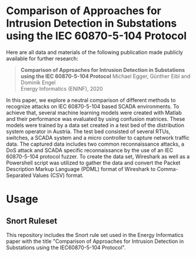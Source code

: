 # Comparison of Approaches for Intrusion Detection in Substations using the IEC 60870-5-104 Protocol

Here are all data and materials of the following publication made publicly available for further research:

> **Comparison of Approaches for Intrusion Detection in Substations using the IEC 60870-5-104 Protocol**
> Michael Egger, Günther Eibl and Dominik Engel <br>
> Energy Informatics (ENINF), 2020

In this paper, we explore a neutral comparison of different methods to recognize attacks on IEC 60870-5-104 based SCADA environments. To achieve that, several machine learning models were created with Matlab and their performance was evaluated by using confusion matrices. These models were trained by a data set created in a test bed of the distribution system operator in Austria. The test bed consisted of several RTUs, switches, a SCADA system and a micro controller to capture network traffic data. The captured data includes  two common reconnaissance attacks, a DoS attack and SCADA specific reconnaissance by the use of an IEC 60870-5-104 protocol fuzzer. To create the data set, Wireshark as well as a Powershell script was utilized to gather the data and convert the Packet Description Markup Language (PDML) format of Wireshark to Comma-Separated Values (CSV) format.


# Usage

## Snort Ruleset
This repository includes the Snort rule set used in the Energy Informatics paper with the title "Comparison of Approaches for Intrusion Detection in Substations using the IEC60870-5-104 Protocol".



